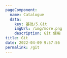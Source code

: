 ```yaml
---
pageComponent: 
  name: Catalogue
  data: 
    key: 基础/5.Git
    imgUrl: /img/more.png
    description: Git 使用
title: Git
date: 2022-04-09 9:57:56
permalink: /git
---
```


